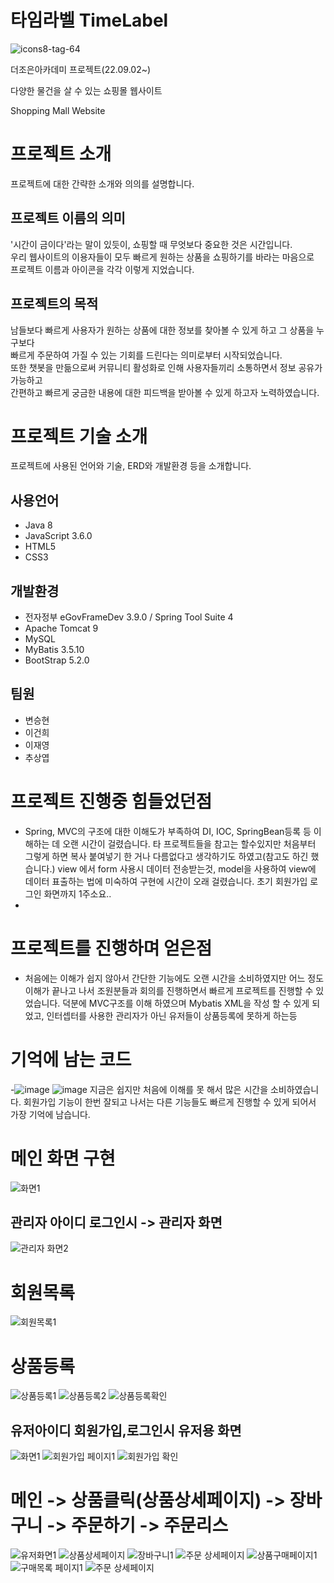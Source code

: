 # 타임라벨 TimeLabel

![icons8-tag-64](https://user-images.githubusercontent.com/111112511/195281792-6d84620c-7f0e-48a7-b224-bedf00c2658c.png)

더조은아카데미 프로젝트(22.09.02~)

다양한 물건을 살 수 있는 쇼핑몰 웹사이트

Shopping Mall Website

# 프로젝트 소개 

프로젝트에 대한 간략한 소개와 의의를 설명합니다.

## 프로젝트 이름의 의미 

'시간이 금이다'라는 말이 있듯이, 쇼핑할 때 무엇보다 중요한 것은 시간입니다. <br>우리 웹사이트의 이용자들이 모두 빠르게 원하는 상품을 쇼핑하기를 바라는 마음으로 
 <br>프로젝트 이름과 아이콘을 각각 이렇게 지었습니다.
 
## 프로젝트의 목적

 남들보다 빠르게 사용자가 원하는 상품에 대한 정보를 찾아볼 수 있게 하고 그 상품을 누구보다 <br>빠르게 주문하여 가질 수 있는 기회를 드린다는 의미로부터 시작되었습니다. 
 <br>또한 챗봇을 만듦으로써 커뮤니티 활성화로 인해 사용자들끼리 소통하면서 정보 공유가 가능하고 
 <br>간편하고 빠르게 궁금한 내용에 대한 피드백을 받아볼 수 있게 하고자 노력하였습니다.
 
# 프로젝트 기술 소개

 프로젝트에 사용된 언어와 기술, ERD와 개발환경 등을 소개합니다.
 
## 사용언어

* Java 8
* JavaScript 3.6.0
* HTML5
* CSS3

## 개발환경

* 전자정부 eGovFrameDev 3.9.0 / Spring Tool Suite 4
* Apache Tomcat 9
* MySQL
* MyBatis 3.5.10
* BootStrap 5.2.0

## 팀원

* 변승현
* 이건희
* 이재영
* 추상엽

# 프로젝트 진행중 힘들었던점
- Spring, MVC의 구조에 대한 이해도가 부족하여 DI, IOC, SpringBean등록 등 이해하는 데 오랜 시간이 걸렸습니다. 타 프로젝트들을 참고는 할수있지만 처음부터 그렇게 하면 복사 붙여넣기 한 거나 다름없다고 생각하기도 하였고(참고도 하긴 했습니다.) view   에서 form 사용시 데이터 전송받는것, model을 사용하여 view에 데이터 표출하는 법에 미숙하여 구현에 시간이 오래 걸렸습니다. 초기 회원가입 로그인 화면까지 1주소요..
- 
# 프로젝트를 진행하며 얻은점
- 처음에는 이해가 쉽지 않아서 간단한 기능에도 오랜 시간을 소비하였지만 어느 정도 이해가 끝나고 나서 조원분들과 회의를 진행하면서 빠르게 프로젝트를 진행할 수 있었습니다.
  덕분에 MVC구조를 이해 하였으며 Mybatis XML을 작성 할 수 있게 되었고, 인터셉터를 사용한 관리자가 아닌 유저들이 상품등록에 못하게 하는등  

# 기억에 남는 코드
-![image](https://user-images.githubusercontent.com/100455259/214492750-c4f7bed9-8dcf-47b3-b99b-ecaedd3748f5.png)
![image](https://user-images.githubusercontent.com/100455259/214492867-75c676af-0bf0-400b-9812-19bb0047d91e.png)
지금은 쉽지만 처음에 이해를 못 해서 많은 시간을 소비하였습니다. 회원가입 기능이 한번 잘되고 나서는 다른 기능들도 빠르게 진행할 수 있게 되어서 가장 기억에 남습니다.

# 메인 화면 구현

![화면1](https://user-images.githubusercontent.com/100455259/214489328-e821fdbb-d288-41e4-99ff-1678761852e0.png)
## 관리자 아이디 로그인시 -> 관리자 화면

![관리자 화면2](https://user-images.githubusercontent.com/100455259/214489247-66225d1c-ce0c-462c-84ef-bc588f5ddc80.png)
# 회원목록

![회원목록1](https://user-images.githubusercontent.com/100455259/214489955-a3315efd-cabf-4959-9b77-e7769e875239.png)
# 상품등록 

![상품등록1](https://user-images.githubusercontent.com/100455259/214489782-55f1f56a-74dc-40d6-9001-b920d87bf812.png)
![상품등록2](https://user-images.githubusercontent.com/100455259/214489787-aeae30d6-0f51-42d8-a6fd-36b20ddcde6b.png)
![상품등록확인](https://user-images.githubusercontent.com/100455259/214489777-7d69e76b-c5be-4c2c-8ed2-8aa96aac2395.png)
## 유저아이디 회원가입,로그인시 유저용 화면

![화면1](https://user-images.githubusercontent.com/100455259/214490009-8627f233-8b6f-4e21-b40c-75c5c6dbe2d8.png)
![회원가입 페이지1](https://user-images.githubusercontent.com/100455259/214490013-5b180962-7c91-46ae-a0d8-298dbdb8a2ea.png)
![회원가입 확인](https://user-images.githubusercontent.com/100455259/214490015-99d873b4-69c0-4dea-8314-993ef24cc03d.png)
# 메인 -> 상품클릭(상품상세페이지) -> 장바구니 -> 주문하기 -> 주문리스

![유저화면1](https://user-images.githubusercontent.com/100455259/214490153-0e6cd09f-d60a-4f98-a988-de8531bae2b0.png)
![상품상세페이지](https://user-images.githubusercontent.com/100455259/214490161-ed38710d-f83c-4bc0-b24e-d68f973d111f.png)
![장바구니1](https://user-images.githubusercontent.com/100455259/214490170-0db1b299-e8be-4047-b99d-fa9a9fd8950a.png)
![주문 상세페이지](https://user-images.githubusercontent.com/100455259/214490182-64452c42-4eb5-4413-a932-3ab096f67a20.png)
![상품구매페이지1](https://user-images.githubusercontent.com/100455259/214490251-076944ca-8bb0-4201-b0e8-a34ac57b1204.png)
![구매목록 페이지1](https://user-images.githubusercontent.com/100455259/214490305-b978b681-de01-42b3-9e80-2500d15400d2.png)
![주문 상세페이지](https://user-images.githubusercontent.com/100455259/214490312-25b52e10-e443-49a2-a080-7f41b06aafc7.png)

